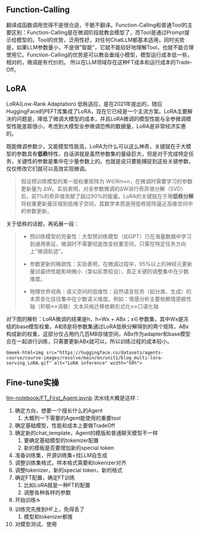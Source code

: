 ## Function-Calling
翻译成函数调用觉得不是很合适，干脆不翻译。Function-Calling和普通Tool的主要区别：Function-Calling是在微调阶段就教会模型了，而Tool是通过Prompt提示给模型的。Tool的优势，泛用性好，对任何ChatLLM都基本适用，同时劣势是，如果LLM参数量小，不是很"智能"，它就不能较好地理解Tool，也就不能合理使用它。Function-Calling的优势是可以教会垂域小模型，模型运行成本低一些，相对的，微调是有代价的。
所以在LLM领域存在这种FT成本和运行成本的Trade-Off。

## LoRA 
LoRA(Low-Rank Adaptation) 低秩适应，是在2021年提出的，随后HuggingFace的PEFT库集成了LoRA，现在它已经是一个主流方案。LoRA主要解决的问题是，降低了微调大模型的成本，并且LoRA微调的模型性能与全参微调模型性能差距很小，考虑到大模型全参微调恐怖的数据量，LoRA是非常经济实惠的。

既能微调参数少，又能模型性能高，LoRA为什么可以这么神奇，关键就在于大模型的参数具有**低秩**特性，白话讲就是虽然参数集的量级巨大，但是对于完成特定任务，关键性的参数是集中在少量参数上的。也就是说只要能捕捉到这些关键参数，仅仅修改它们就可以高效实现微调。

> 假设预训练模型的某一层权重矩阵为 W∈Rm×n，在微调时需要学习的参数更新量为 ΔW。实验表明，对全参数微调的ΔW进行奇异值分解（SVD）后，前1%的奇异值贡献了超过90%的能量。LoRA的关键就在于用**低秩分解**将权重更新量压缩到低维子空间，其数学本质是用低秩矩阵逼近高维空间中的参数更新。

关于低秩的话题，再拓展一段：

> - 预训练模型的完备性：大型预训练模型（如GPT）已在海量数据中学习到通用表征，微调时不需要彻底改变权重空间，只需在特定任务方向上"微调轨迹"。
> 
> - 参数更新的稀疏性：实验表明，在微调过程中，95%以上的神经元更新量对最终性能影响微小（类似彩票假设），真正关键的调整集中在少数维度。
> 
> - 物理世界视角：语义空间的低维性：自然语言任务（如分类、生成）的本质变化往往集中在少数语义维度。例如：情感分析主要依赖情感极性轴（积极↔消极）文本风格迁移依赖形式化↔口语化轴

对下图的解析：LoRA微调的结果是h，h=Wx + ABx；x∈参数集，其中Wx是冻结的base模型权重，A和B是将参数集通过LoRA低秩分解得到的两个矩阵，ABx构成新的权重，这部分仅占用约几百MB存储空间，ABx作为adapter和base模型合在一起进行训练，只需要更新ABx就可以，所以训练过程的成本较小。

`Gmeek-html<img src="https://huggingface.co/datasets/agents-course/course-images/resolve/main/en/unit1/blog_multi-lora-serving_LoRA.gif" alt="LoRA inference" width="50%">`

## Fine-tune实操

[llm-notebook/FT_First_Agent.ipynb](https://github.com/muscaestar/llm-notebook/blob/52cda05e02b60b18a9d0821fa4e9583ad9ef2291/FT_First_Agent.ipynb)
流水线大概是这样：
1. 确定方向，想要一个擅长什么的Agent
   1. 大概列一下需要的Agent能使用的重要tool
2. 确定基础模型，性能和成本上要做TradeOff
3. 确定新的chat_template，Agent的模版和普通聊天模型不一样
   1. 要确定基础模型的tokenizer配置
   2. 新的模板是否要增加新的special token
4. 准备训练集，开源训练集+找LLM自生成
5. 调整训练集格式，样本格式需要和tokenizer对齐
6. 调整tokenizer，新的special token，新的格式
7. 确定FT配置，确定FT训练
   1. 比如LoRA就是一种FT的配置
   2. 调整各种各样的参数
8. 开始训练☕️
9. 训练完先推到HF上，免得丢了
   1. 模型和tokenizer都推
10. 对模型测试、使用